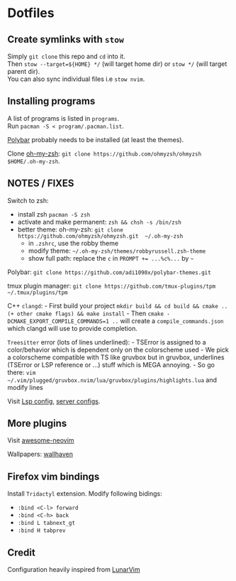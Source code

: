 # Dotfiles
## Create symlinks with `stow`
Simply `git clone` this repo and `cd` into it.<br/>
Then `stow --target=${HOME} */` (will target home dir) or `stow */` (will target parent dir).<br/>
You can also sync individual files i.e `stow nvim`.<br/>

## Installing programs
A list of programs is listed in `programs`.<br/>
Run `pacman -S < program/.pacman.list`.

[Polybar](https://github.com/polybar/polybar) probably needs to be installed (at least the themes).

Clone [oh-my-zsh](https://github.com/ohmyzsh/ohmyzsh): `git clone https://github.com/ohmyzsh/ohmyzsh $HOME/.oh-my-zsh`.

## NOTES / FIXES
Switch to zsh:
- install zsh `pacman -S zsh`
- activate and make permanent: `zsh && chsh -s /bin/zsh`
- better theme: oh-my-zsh: `git clone https://github.com/ohmyzsh/ohmyzsh.git  ~/.oh-my-zsh`
  - in `.zshrc`, use the robby theme
  - modify theme: `~/.oh-my-zsh/themes/robbyrussell.zsh-theme`
  - show full path: replace the `c` in `PROMPT += ...%c%...` by `~`

Polybar:
`git clone https://github.com/adi1090x/polybar-themes.git`

tmux plugin manager:
`git clone https://github.com/tmux-plugins/tpm ~/.tmux/plugins/tpm`

C++ `clangd`:
    - First build your project `mkdir build && cd build && cmake .. (+ other cmake flags) && make install`
    - Then `cmake -DCMAKE_EXPORT_COMPILE_COMMANDS=1 ..` will create a `compile_commands.json` which clangd will use to provide completion.

`Treesitter` error (lots of lines underlined):
    - TSError is assigned to a color/behavior which is dependent only on the colorscheme used
    - We pick a colorscheme compatible with TS like gruvbox but in gruvbox, underlines (TSError or LSP reference or ...) stuff which is MEGA annoying.
    - So go there: `vim ~/.vim/plugged/gruvbox.nvim/lua/gruvbox/plugins/highlights.lua` and modify lines

Visit [Lsp config](https://github.com/neovim/nvim-lspconfig), [server configs](https://github.com/neovim/nvim-lspconfig/blob/master/doc/server_configurations.md).

## More plugins
Visit [awesome-neovim]("https://github.com/rockerBOO/awesome-neovim")

Wallpapers: [wallhaven](https://wallhaven.cc/)

## Firefox vim bindings
Install `Tridactyl` extension.
Modify following bidings:
- `:bind <C-l> forward`
- `:bind <C-h> back`
- `:bind L tabnext_gt`
- `:bind H tabprev`

## Credit
Configuration heavily inspired from [LunarVim](https://github.com/LunarVim/LunarVim)
